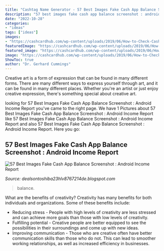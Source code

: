 ```yaml
---
title: "Cashtag Name Generator - 57 Best Images Fake Cash App Balance Screenshot : Android Income Report"
description: "57 best images fake cash app balance screenshot : android income report"
date: "2022-10-28"
categories:
- "ideas"
tags: ["ideas"]
images:
- "https://cashcardhub.com/wp-content/uploads/2019/06/How-to-Check-Cash-App-Card-Balance.jpg"
featuredImage: "https://cashcardhub.com/wp-content/uploads/2019/06/How-to-Check-Cash-App-Card-Balance.jpg"
featured_image: "https://cashcardhub.com/wp-content/uploads/2019/06/How-to-Check-Cash-App-Card-Balance.jpg"
image: "https://cashcardhub.com/wp-content/uploads/2019/06/How-to-Check-Cash-App-Card-Balance.jpg"
ShowToc: true
author: "Dr. Gerhard Cummings"
---
```



Creative art is a form of expression that can be found in many different forms. There are many different ways to express yourself through art, and it can be found in many different places. Whether you're an artist or just enjoy creative expression, there's something special about creative art.

	

		
looking for 57 Best Images Fake Cash App Balance Screenshot : Android Income Report you've came to the right page. We have 1 Pictures about 57 Best Images Fake Cash App Balance Screenshot : Android Income Report like 57 Best Images Fake Cash App Balance Screenshot : Android Income Report and also 57 Best Images Fake Cash App Balance Screenshot : Android Income Report. Here you go:
		
    
## 57 Best Images Fake Cash App Balance Screenshot : Android Income Report

<img loading=lazy src="https://cashcardhub.com/wp-content/uploads/2019/06/How-to-Check-Cash-App-Card-Balance.jpg" onerror="this.onerror=null;this.src='https://tse4.mm.bing.net/th?id=OIP.zKRDc37vC8wgKAzr-i2ZiwHaDz&amp;pid=15.1';" alt="57 Best Images Fake Cash App Balance Screenshot : Android Income Report">

_Source: dealsontoshiba23hlv8767214de.blogspot.com_

>balance. 

	

What are the benefits of creativity?
Creativity has many benefits for both individuals and organizations. Some of these benefits include: 
- Reducing stress - People with high levels of creativity are less stressed and can achieve more goals than those with low levels of creativity. 
- Fulfilling potential - Creative people are better equipped to see the possibilities in their surroundings and come up with new ideas. 
- Improving communication - Those who are creative often have better communication skills than those who do not. This can lead to smoother working relationships, as well as increased efficiency in businesses.

